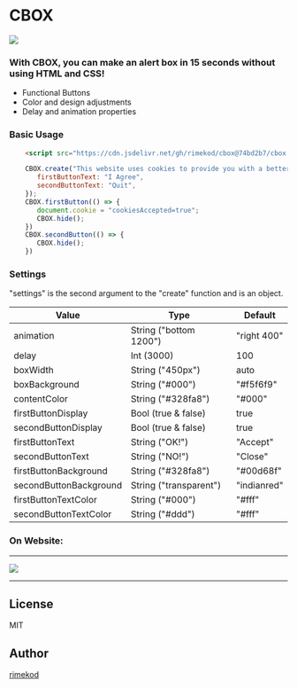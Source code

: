 # CBOX


![](https://i.hizliresim.com/j6stbj.png)

### With CBOX, you can make an alert box in 15 seconds without using HTML and CSS!

  - Functional Buttons
  - Color and design adjustments
  - Delay and animation properties

### Basic Usage
```html
    <script src="https://cdn.jsdelivr.net/gh/rimekod/cbox@74bd2b7/cbox.js"></script>
```
```js
    CBOX.create("This website uses cookies to provide you with a better experience.", {
       firstButtonText: "I Agree",
       secondButtonText: "Quit",
    });
    CBOX.firstButton(() => {
       document.cookie = "cookiesAccepted=true";
       CBOX.hide();
    })
    CBOX.secondButton(() => {
       CBOX.hide();
    })
```

### Settings

"settings" is the second argument to the "create" function and is an object.

| Value | Type | Default |
| ------ | ------ | ------ |
| animation | String ("bottom 1200") | "right 400"
| delay | Int (3000) | 100
| boxWidth | String ("450px") | auto
| boxBackground | String ("#000") | "#f5f6f9"
| contentColor | String ("#328fa8") | "#000"
| firstButtonDisplay | Bool (true & false) | true
| secondButtonDisplay | Bool (true & false) | true
| firstButtonText | String ("OK!") | "Accept"
| secondButtonText | String ("NO!") | "Close"
| firstButtonBackground | String ("#328fa8") | "#00d68f"
| secondButtonBackground | String ("transparent") | "indianred"
| firstButtonTextColor | String ("#000") | "#fff"
| secondButtonTextColor | String ("#ddd") | "#fff"

### On Website:
---
![](https://i.hizliresim.com/j2utzQ.png)

----

License
----

MIT

## Author
[rimekod](https://rimekod.com)

